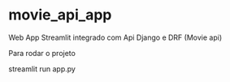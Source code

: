 # movie_api_app
Web App Streamlit integrado com Api Django e DRF (Movie api) 

Para rodar o projeto

streamlit run app.py
